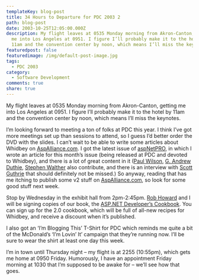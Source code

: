 ```yaml
---
templateKey: blog-post
title: 34 Hours to Departure for PDC 2003 2
path: blog-post
date: 2003-10-25T12:05:00.000Z
description: My flight leaves at 0535 Monday morning from Akron-Canton, getting
  me into Los Angeles at 0951. I figure I’ll probably make it to the hotel by
  11am and the convention center by noon, which means I’ll miss the keynotes.
featuredpost: false
featuredimage: /img/default-post-image.jpg
tags:
  - PDC 2003
category:
  - Software Development
comments: true
share: true
---
```

<!--StartFragment-->

My flight leaves at 0535 Monday morning from Akron-Canton, getting me into Los Angeles at 0951. I figure I’ll probably make it to the hotel by 11am and the convention center by noon, which means I’ll miss the keynotes. 

I’m looking forward to meeting a ton of folks at PDC this year. I think I’ve got more meetings set up than sessions to attend, so I guess I’d better order the DVD with the slides. I can’t wait to be able to write some articles about Whidbey on [AspAlliance.com](http://aspalliance.com/). I got the latest issue of [aspNetPRO](http://aspnetpro.com/), in which I wrote an article for this month’s issue (being released at PDC and devoted to Whidbey), and there is a lot of great content in it ([Paul Wilson](http://weblogs.asp.net/pwilson), [G. Andrew Duthie](http://weblogs.asp.net/gad), [Stephen Walther](http://aspworkshops.com/default.aspx#aboutsteve) also contribute, and there is an interview with [Scott Guthrie](http://weblogs.asp.net/scottgu) that should definitely not be missed.) So anyway, reading that has me itching to publish some v2 stuff on [AspAlliance.com](http://aspalliance.com/), so look for some good stuff next week.

Stop by Wednesday in the exhibit hall from 2pm-2:45pm. [Rob Howard](http://weblogs.asp.net/rhoward) and I will be signing copies of our book, the [ASP.NET Developer’s Cookbook](http://aspalliance.com/cookbook/default.aspx). You can sign up for the 2.0 cookbook, which will be full of all-new recipes for Whidbey, and receive a discount when it’s published.

I also got an ‘I’m Blogging This’ T-Shirt for PDC which reminds me quite a bit of the McDonald’s ‘I’m Lovin’ It’ campaign that they’re running now. I’ll be sure to wear the shirt at least one day this week.

I’m in town until Thursday night – my flight is at 2255 (10:55pm), which gets me home at 0950 Friday. Humorously, I have an appointment Friday morning at 1030 that I’m supposed to be awake for – we’ll see how that goes.

<!--EndFragment-->